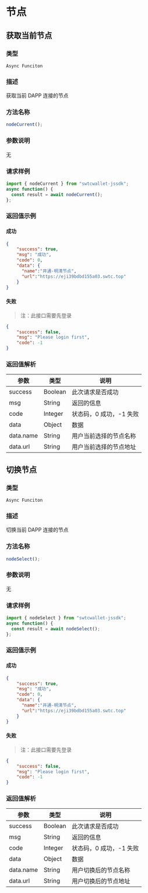 # 节点

## 获取当前节点

### 类型

`Async Funciton`

### 描述

获取当前 DAPP 连接的节点

### 方法名称

```js
nodeCurrent();
```

### 参数说明

无

### 请求样例

```js
import { nodeCurrent } from "swtcwallet-jssdk";
async function() {
  const result = await nodeCurrent();
};
```

### 返回值示例

#### 成功

```JSON
{
    "success": true,
    "msg": "成功",
    "code": 0,
    "data": {
      "name":"井通-明清节点",
      "url":"https://eji39bdbd155a03.swtc.top"
    }
}
```

#### 失败

> 注：此接口需要先登录

```JSON
{
    "success": false,
    "msg": "Please login first",
    "code": -1
}
```

### 返回值解析

| 参数      | 类型    | 说明                    |
| --------- | ------- | ----------------------- |
| success   | Boolean | 此次请求是否成功        |
| msg       | String  | 返回的信息              |
| code      | Integer | 状态码，0 成功，-1 失败 |
| data      | Object  | 数据                    |
| data.name | String  | 用户当前选择的节点名称    |
| data.url  | String  | 用户当前选择的节点地址    |


## 切换节点

### 类型

`Async Funciton`

### 描述

切换当前 DAPP 连接的节点

### 方法名称

```js
nodeSelect();
```

### 参数说明

无

### 请求样例

```js
import { nodeSelect } from "swtcwallet-jssdk";
async function() {
  const result = await nodeSelect();
};
```

### 返回值示例

#### 成功

```JSON
{
    "success": true,
    "msg": "成功",
    "code": 0,
    "data": {
      "name":"井通-明清节点",
      "url":"https://eji39bdbd155a03.swtc.top"
    }
}
```

#### 失败

> 注：此接口需要先登录

```JSON
{
    "success": false,
    "msg": "Please login first",
    "code": -1
}
```

### 返回值解析

| 参数      | 类型    | 说明                    |
| --------- | ------- | ----------------------- |
| success   | Boolean | 此次请求是否成功        |
| msg       | String  | 返回的信息              |
| code      | Integer | 状态码，0 成功，-1 失败 |
| data      | Object  | 数据                    |
| data.name | String  | 用户切换后的节点名称    |
| data.url  | String  | 用户切换后的节点地址    |
